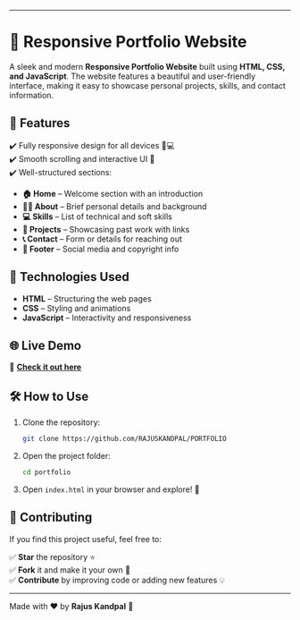 
---

# 🌟 Responsive Portfolio Website  

A sleek and modern **Responsive Portfolio Website** built using **HTML, CSS, and JavaScript**. The website features a beautiful and user-friendly interface, making it easy to showcase personal projects, skills, and contact information.  

## 🚀 Features  

✔️ Fully responsive design for all devices 📱💻  
✔️ Smooth scrolling and interactive UI 🎨  
✔️ Well-structured sections:  

- **🏠 Home** – Welcome section with an introduction  
- **🙋‍♂️ About** – Brief personal details and background  
- **💻 Skills** – List of technical and soft skills  
- **🚀 Projects** – Showcasing past work with links  
- **📞 Contact** – Form or details for reaching out  
- **📌 Footer** – Social media and copyright info  

## 🎯 Technologies Used  

- **HTML** – Structuring the web pages  
- **CSS** – Styling and animations  
- **JavaScript** – Interactivity and responsiveness  


## 🌐 Live Demo  

🔗 **[Check it out here](http://rajus-0971b55b1746041958175.s3-website.eu-north-1.amazonaws.com)**
## 🛠️ How to Use  

1. Clone the repository:  
   ```bash
   git clone https://github.com/RAJUSKANDPAL/PORTFOLIO
   ```
2. Open the project folder:  
   ```bash
   cd portfolio
   ```
3. Open `index.html` in your browser and explore! 🎉  

## 🌟 Contributing  

If you find this project useful, feel free to:  

✅ **Star** the repository ⭐  
✅ **Fork** it and make it your own 🔄  
✅ **Contribute** by improving code or adding new features 💡  


---

Made with ❤️ by **Rajus Kandpal** 🚀
